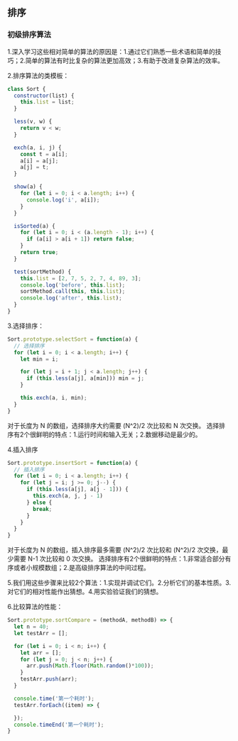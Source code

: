 ## 排序

### 初级排序算法

1.深入学习这些相对简单的算法的原因是：1.通过它们熟悉一些术语和简单的技巧；2.简单的算法有时比复杂的算法更加高效；3.有助于改进复杂算法的效率。

2.排序算法的类模板：

```js
class Sort {
  constructor(list) {
    this.list = list;
  }

  less(v, w) {
    return v < w;
  }

  exch(a, i, j) {
    const t = a[i];
    a[i] = a[j];
    a[j] = t;
  }

  show(a) {
    for (let i = 0; i < a.length; i++) {
      console.log('i', a[i]);
    }
  }

  isSorted(a) {
    for (let i = 0; i < (a.length - 1); i++) {
      if (a[i] > a[i + 1]) return false;
    }
    return true;
  }

  test(sortMethod) {
    this.list = [2, 7, 5, 2, 7, 4, 89, 3];
    console.log('before', this.list);
    sortMethod.call(this, this.list);
    console.log('after', this.list);
  }
}
```

3.选择排序：

```js
Sort.prototype.selectSort = function(a) {
  // 选择排序
  for (let i = 0; i < a.length; i++) {
    let min = i;

    for (let j = i + 1; j < a.length; j++) {
      if (this.less(a[j], a[min])) min = j;
    }

    this.exch(a, i, min);
  }
}
```

对于长度为 N 的数组，选择排序大约需要 (N^2)/2 次比较和 N 次交换。
选择排序有2个很鲜明的特点：1.运行时间和输入无关；2.数据移动是最少的。

4.插入排序

```js
Sort.prototype.insertSort = function(a) {
  // 插入排序
  for (let i = 0; i < a.length; i++) {
    for (let j = i; j >= 0; j--) {
      if (this.less(a[j], a[j - 1])) {
        this.exch(a, j, j - 1)
      } else {
        break;
      }
    }
  }
}
```

对于长度为 N 的数组，插入排序最多需要 (N^2)/2 次比较和 (N^2)/2 次交换，最少需要 N-1 次比较和 0 次交换。
选择排序有2个很鲜明的特点：1.非常适合部分有序或者小规模数组；2.是高级排序算法的中间过程。

5.我们用这些步骤来比较2个算法：1.实现并调试它们。2.分析它们的基本性质。3.对它们的相对性能作出猜想。4.用实验验证我们的猜想。

6.比较算法的性能：

```js
Sort.prototype.sortCompare = (methodA, methodB) => {
  let n = 40;
  let testArr = [];

  for (let i = 0; i < n; i++) {
    let arr = [];
    for (let j = 0; j < n; j++) {
      arr.push(Math.floor(Math.random()*100));
    }
    testArr.push(arr);
  }

  console.time('第一个耗时');
  testArr.forEach((item) => {

  });
  console.timeEnd('第一个耗时');
}
```
